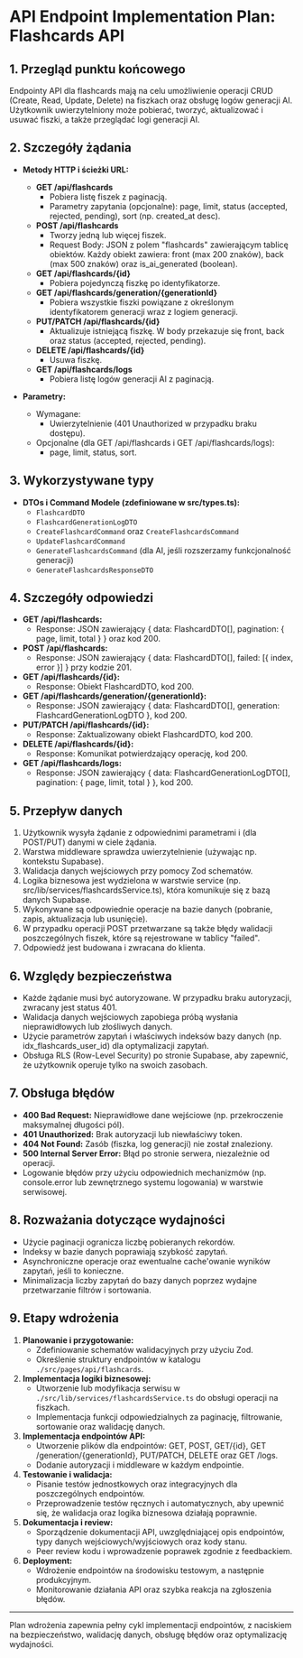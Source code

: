 # API Endpoint Implementation Plan: Flashcards API

## 1. Przegląd punktu końcowego
Endpointy API dla flashcards mają na celu umożliwienie operacji CRUD (Create, Read, Update, Delete) na fiszkach oraz obsługę logów generacji AI. Użytkownik uwierzytelniony może pobierać, tworzyć, aktualizować i usuwać fiszki, a także przeglądać logi generacji AI.

## 2. Szczegóły żądania
- **Metody HTTP i ścieżki URL:**
  - **GET /api/flashcards**
    - Pobiera listę fiszek z paginacją.
    - Parametry zapytania (opcjonalne): page, limit, status (accepted, rejected, pending), sort (np. created_at desc).
  - **POST /api/flashcards**
    - Tworzy jedną lub więcej fiszek.
    - Request Body: JSON z polem "flashcards" zawierającym tablicę obiektów. Każdy obiekt zawiera: front (max 200 znaków), back (max 500 znaków) oraz is_ai_generated (boolean).
  - **GET /api/flashcards/{id}**
    - Pobiera pojedynczą fiszkę po identyfikatorze.
  - **GET /api/flashcards/generation/{generationId}**
    - Pobiera wszystkie fiszki powiązane z określonym identyfikatorem generacji wraz z logiem generacji.
  - **PUT/PATCH /api/flashcards/{id}**
    - Aktualizuje istniejącą fiszkę. W body przekazuje się front, back oraz status (accepted, rejected, pending).
  - **DELETE /api/flashcards/{id}**
    - Usuwa fiszkę.
  - **GET /api/flashcards/logs**
    - Pobiera listę logów generacji AI z paginacją.

- **Parametry:**
  - Wymagane:
    - Uwierzytelnienie (401 Unauthorized w przypadku braku dostępu).
  - Opcjonalne (dla GET /api/flashcards i GET /api/flashcards/logs):
    - page, limit, status, sort.

## 3. Wykorzystywane typy
- **DTOs i Command Modele (zdefiniowane w src/types.ts):**
  - `FlashcardDTO`
  - `FlashcardGenerationLogDTO`
  - `CreateFlashcardCommand` oraz `CreateFlashcardsCommand`
  - `UpdateFlashcardCommand`
  - `GenerateFlashcardsCommand` (dla AI, jeśli rozszerzamy funkcjonalność generacji)
  - `GenerateFlashcardsResponseDTO`

## 4. Szczegóły odpowiedzi
- **GET /api/flashcards:**
  - Response: JSON zawierający { data: FlashcardDTO[], pagination: { page, limit, total } } oraz kod 200.
- **POST /api/flashcards:**
  - Response: JSON zawierający { data: FlashcardDTO[], failed: [{ index, error }] } przy kodzie 201.
- **GET /api/flashcards/{id}:**
  - Response: Obiekt FlashcardDTO, kod 200.
- **GET /api/flashcards/generation/{generationId}:**
  - Response: JSON zawierający { data: FlashcardDTO[], generation: FlashcardGenerationLogDTO }, kod 200.
- **PUT/PATCH /api/flashcards/{id}:**
  - Response: Zaktualizowany obiekt FlashcardDTO, kod 200.
- **DELETE /api/flashcards/{id}:**
  - Response: Komunikat potwierdzający operację, kod 200.
- **GET /api/flashcards/logs:**
  - Response: JSON zawierający { data: FlashcardGenerationLogDTO[], pagination: { page, limit, total } }, kod 200.

## 5. Przepływ danych
1. Użytkownik wysyła żądanie z odpowiednimi parametrami i (dla POST/PUT) danymi w ciele żądania.
2. Warstwa middleware sprawdza uwierzytelnienie (używając np. kontekstu Supabase).
3. Walidacja danych wejściowych przy pomocy Zod schematów.
4. Logika biznesowa jest wydzielona w warstwie service (np. src/lib/services/flashcardsService.ts), która komunikuje się z bazą danych Supabase.
5. Wykonywane są odpowiednie operacje na bazie danych (pobranie, zapis, aktualizacja lub usunięcie).
6. W przypadku operacji POST przetwarzane są także błędy walidacji poszczególnych fiszek, które są rejestrowane w tablicy "failed".
7. Odpowiedź jest budowana i zwracana do klienta.

## 6. Względy bezpieczeństwa
- Każde żądanie musi być autoryzowane. W przypadku braku autoryzacji, zwracany jest status 401.
- Walidacja danych wejściowych zapobiega próbą wysłania nieprawidłowych lub złośliwych danych.
- Użycie parametrów zapytań i właściwych indeksów bazy danych (np. idx_flashcards_user_id) dla optymalizacji zapytań.
- Obsługa RLS (Row-Level Security) po stronie Supabase, aby zapewnić, że użytkownik operuje tylko na swoich zasobach.

## 7. Obsługa błędów
- **400 Bad Request:** Nieprawidłowe dane wejściowe (np. przekroczenie maksymalnej długości pól).
- **401 Unauthorized:** Brak autoryzacji lub niewłaściwy token.
- **404 Not Found:** Zasób (fiszka, log generacji) nie został znaleziony.
- **500 Internal Server Error:** Błąd po stronie serwera, niezależnie od operacji.
- Logowanie błędów przy użyciu odpowiednich mechanizmów (np. console.error lub zewnętrznego systemu logowania) w warstwie serwisowej.

## 8. Rozważania dotyczące wydajności
- Użycie paginacji ogranicza liczbę pobieranych rekordów.
- Indeksy w bazie danych poprawiają szybkość zapytań.
- Asynchroniczne operacje oraz ewentualne cache'owanie wyników zapytań, jeśli to konieczne.
- Minimalizacja liczby zapytań do bazy danych poprzez wydajne przetwarzanie filtrów i sortowania.

## 9. Etapy wdrożenia
1. **Planowanie i przygotowanie:**
   - Zdefiniowanie schematów walidacyjnych przy użyciu Zod.
   - Określenie struktury endpointów w katalogu `./src/pages/api/flashcards`.
2. **Implementacja logiki biznesowej:**
   - Utworzenie lub modyfikacja serwisu w `./src/lib/services/flashcardsService.ts` do obsługi operacji na fiszkach.
   - Implementacja funkcji odpowiedzialnych za paginację, filtrowanie, sortowanie oraz walidację danych.
3. **Implementacja endpointów API:**
   - Utworzenie plików dla endpointów: GET, POST, GET/{id}, GET /generation/{generationId}, PUT/PATCH, DELETE oraz GET /logs.
   - Dodanie autoryzacji i middleware w każdym endpointie.
4. **Testowanie i walidacja:**
   - Pisanie testów jednostkowych oraz integracyjnych dla poszczególnych endpointów.
   - Przeprowadzenie testów ręcznych i automatycznych, aby upewnić się, że walidacja oraz logika biznesowa działają poprawnie.
5. **Dokumentacja i review:**
   - Sporządzenie dokumentacji API, uwzględniającej opis endpointów, typy danych wejściowych/wyjściowych oraz kody stanu.
   - Peer review kodu i wprowadzenie poprawek zgodnie z feedbackiem.
6. **Deployment:**
   - Wdrożenie endpointów na środowisku testowym, a następnie produkcyjnym.
   - Monitorowanie działania API oraz szybka reakcja na zgłoszenia błędów.

---

Plan wdrożenia zapewnia pełny cykl implementacji endpointów, z naciskiem na bezpieczeństwo, walidację danych, obsługę błędów oraz optymalizację wydajności. 